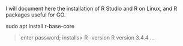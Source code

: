 I will document here the installation of R Studio and R on Linux, and R packages useful for GO. 

sudo apt install r-base-core
> enter password; installs>
R -version
> R version 3.4.4 ...
